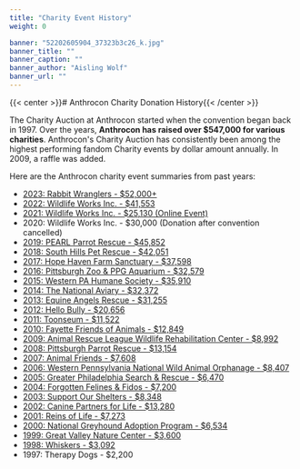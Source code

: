 ```yaml
---
title: "Charity Event History"
weight: 0

banner: "52202605904_37323b3c26_k.jpg"
banner_title: ""
banner_caption: ""
banner_author: "Aisling Wolf"
banner_url: ""
---
```


{{< center >}}# Anthrocon Charity Donation History{{< /center >}}

The Charity Auction at Anthrocon started when the convention began back in 1997. Over the years, **Anthrocon has raised over $547,000 for various charities**. Anthrocon's Charity Auction has consistently been among the highest performing fandom Charity events by dollar amount annually. In 2009, a raffle was added.

Here are the Anthrocon charity event summaries from past years:

- [2023: Rabbit Wranglers - $52,000+](https://twitter.com/anthrocon/status/1675905187301539840)
- [2022: Wildlife Works Inc. - $41,553](https://twitter.com/anthrocon/status/1543728663212032002)
- [2021: Wildlife Works Inc. - $25,130 (Online Event)](https://twitter.com/anthrocon/status/1411856661682262019)
- 2020: Wildlife Works Inc. - $30,000 (Donation after convention cancelled)
- [2019: PEARL Parrot Rescue - $45,852](/2019-charity-followup)
- [2018: South Hills Pet Rescue - $42,051](/2018-charity-followup)
- [2017: Hope Haven Farm Sanctuary - $37,598](/2017-charity-followup)
- [2016: Pittsburgh Zoo &amp; PPG Aquarium - $32,579](/2016-charity-followup)
- [2015: Western PA Humane Society - $35,910](/2015-charity-followup)
- [2014: The National Aviary - $32,372](/2014-charity-followup)
- [2013: Equine Angels Rescue - $31,255](/2013-charity-followup)
- [2012: Hello Bully - $20,656](/2012-charity-followup)
- [2011: Toonseum - $11,522](/2011-charity-followup)
- [2010: Fayette Friends of Animals - $12,849](/2010-charity-followup)
- [2009: Animal Rescue League Wildlife Rehabilitation Center - $8,992](/2009-charity-followup)
- [2008: Pittsburgh Parrot Rescue - $13,154](/2008-charity-followup)
- [2007: Animal Friends - $7,608](/2007-charity-followup)
- [2006: Western Pennsylvania National Wild Animal Orphanage - $8,407](/2006-charity-followup)
- [2005: Greater Philadelphia Search &amp; Rescue - $6,470](/2005-charity-followup)
- [2004: Forgotten Felines &amp; Fidos - $7,200](/2004-charity-followup)
- [2003: Support Our Shelters - $8,348](/2003-charity-followup)
- [2002: Canine Partners for Life - $13,280](/2002-charity-followup)
- [2001: Reins of Life - $7,273](/2001-charity-followup)
- [2000: National Greyhound Adoption Program - $6,534](/2000-charity-followup)
- [1999: Great Valley Nature Center - $3,600](/1999-charity-followup)
- [1998: Whiskers - $3,092](/1998-charity-followup)
- 1997: Therapy Dogs - $2,200
